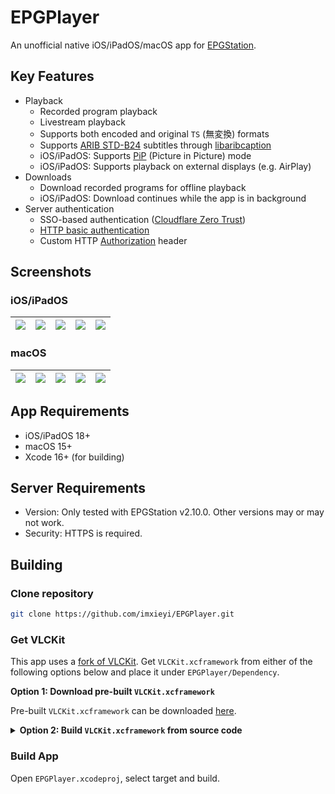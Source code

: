 EPGPlayer
===

An unofficial native iOS/iPadOS/macOS app for [EPGStation](https://github.com/l3tnun/EPGStation).

## Key Features

- Playback
    - Recorded program playback
    - Livestream playback
    - Supports both encoded and original `TS` (無変換) formats
    - Supports [ARIB STD-B24](https://en.wikipedia.org/wiki/ARIB_STD_B24_character_set) subtitles through [libaribcaption](https://github.com/xqq/libaribcaption)
    - iOS/iPadOS: Supports [PiP](https://support.apple.com/guide/iphone/multitask-with-picture-in-picture-iphcc3587b5d/ios) (Picture in Picture) mode
    - iOS/iPadOS: Supports playback on external displays (e.g. AirPlay)
- Downloads
    - Download recorded programs for offline playback
    - iOS/iPadOS: Download continues while the app is in background
- Server authentication
    - SSO-based authentication ([Cloudflare Zero Trust](https://www.cloudflare.com/zero-trust/products/access/))
    - [HTTP basic authentication](https://developer.mozilla.org/en-US/docs/Web/HTTP/Guides/Authentication#basic_authentication_scheme)
    - Custom HTTP [Authorization](https://developer.mozilla.org/en-US/docs/Web/HTTP/Reference/Headers/Authorization) header

## Screenshots

### iOS/iPadOS

|![](https://github.com/user-attachments/assets/5b5f9bae-5db8-474a-8a29-0126020980dc)|![](https://github.com/user-attachments/assets/67dc2a05-2e85-4aa4-9fa8-eacb7305dd18)|![](https://github.com/user-attachments/assets/86cd1bbb-2eb0-4d48-a5ba-57d88af03318)|![](https://github.com/user-attachments/assets/5c5402c0-936e-4cfc-b9c6-67ae947302d9)|![](https://github.com/user-attachments/assets/2d13dd16-f3f5-4ce2-9dae-269e2f4a0aaa)|
|---|---|---|---|---|

### macOS

|![](https://github.com/user-attachments/assets/b61435f4-309c-480c-96fd-e767bbd8265f)|![](https://github.com/user-attachments/assets/06515639-aef5-4abf-933f-0451e556e50b)|![](https://github.com/user-attachments/assets/546d3e9a-f319-4e0e-a397-cf0ca327a55e)|![](https://github.com/user-attachments/assets/9e40f154-4e85-41d6-b956-eb152ce72926)|![](https://github.com/user-attachments/assets/b1620449-1156-4424-8166-1ed98b67fb89)|
|---|---|---|---|---|

## App Requirements

- iOS/iPadOS 18+
- macOS 15+
- Xcode 16+ (for building)

## Server Requirements

- Version: Only tested with EPGStation v2.10.0. Other versions may or may not work.
- Security: HTTPS is required.

## Building

### Clone repository

```bash
git clone https://github.com/imxieyi/EPGPlayer.git
```

### Get VLCKit

This app uses a [fork of VLCKit](https://github.com/imxieyi/vlckit).
Get `VLCKit.xcframework` from either of the following options below and place it under `EPGPlayer/Dependency`.

**Option 1: Download pre-built `VLCKit.xcframework`**

Pre-built `VLCKit.xcframework` can be downloaded [here](https://github.com/imxieyi/vlckit/releases/latest).

<details>

**<summary>Option 2: Build `VLCKit.xcframework` from source code</summary>**

#### Get Xcode 16.2

Download from [Apple Developer](https://developer.apple.com/download/all/?q=Xcode%2016.2) website.
Then placing it under `/Application` (`xcode-select --switch` won't work).

#### Clone and build VLCKit

```bash
git clone https://github.com/imxieyi/vlckit.git
cd vlckit
./compileAndBuildVLCKit.sh -f -a all -v
./compileAndBuildVLCKit.sh -x -a all -v
cd build
xcodebuild -create-xcframework \
    -archive VLCKit-iphoneos.xcarchive -framework VLCKit.framework \
    -archive VLCKit-iphonesimulator.xcarchive -framework VLCKit.framework \
    -archive VLCKit-macosx.xcarchive -framework VLCKit.framework \
    -output VLCKit.xcframework
```

</details>

### Build App

Open `EPGPlayer.xcodeproj`, select target and build.
